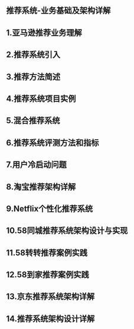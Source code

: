 ## 推荐系统-业务基础及架构详解

## 1.亚马逊推荐业务理解

## 2.推荐系统引入

## 3.推荐方法简述

## 4.推荐系统项目实例

## 5.混合推荐系统

## 6.推荐系统评测方法和指标

## 7.用户冷启动问题

## 8.淘宝推荐架构详解

## 9.Netflix个性化推荐系统

## 10.58同城推荐系统架构设计与实现

## 11.58转转推荐案例实践

## 12.58到家推荐案例实践

## 13.京东推荐系统架构详解

## 14.推荐系统架构设计详解















